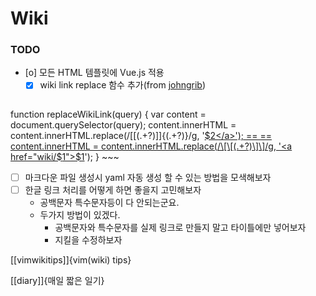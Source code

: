 # Wiki

### TODO
- [o]  모든 HTML 템플릿에 Vue.js 적용
    - [X] wiki link replace 함수 추가(from [johngrib](https://johngrib.github.io))
    ~~~javascript
function replaceWikiLink(query) {
    var content = document.querySelector(query);
    content.innerHTML = content.innerHTML.replace(/\[\[(.+?)\]\]\{(.+?)\}/g, '<a href="wiki/$1">$2</a>'); == ==
    content.innerHTML = content.innerHTML.replace(/\[\[(.+?)\]\]/g, '<a href="wiki/$1">$1</a>');
}
    ~~~
- [ ]  마크다운 파일 생성시 yaml 자동 생성 할 수 있는 방법을 모색해보자
- [ ]  한글 링크 처리를 어떻게 하면 좋을지 고민해보자
    - 공백문자 특수문자등이 다 안되는군요.
    - 두가지 방법이 있겠다.
        - 공백문자와 특수문자를 실제 링크로 만들지 말고 타이틀에만 넣어보자
        - 지킬을 수정하보자

[[vimwikitips]]{vim(wiki) tips}

[[diary]]{매일 짧은 일기}
